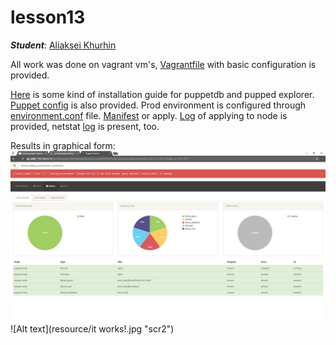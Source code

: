 # lesson13

***Student***: [Aliaksei Khurhin](https://epa.ms/1Cqi0K)

All work was done on vagrant vm's, [Vagrantfile](Vagrantfile) with basic configuration is provided.

[Here](help.txt) is some kind of installation guide for puppetdb and pupped explorer. [Puppet config](puppet.conf) is also provided.
Prod environment is configured through [environment.conf](prod/environment.conf) file. [Manifest](prod/manifests/site.pp) or apply.
[Log](prod.log) of applying to node is provided, netstat [log](netstat.txt) is present, too.

Results in graphical form:
![Alt text](resource/report.jpg "scr1")
![Alt text](resource/it works!.jpg "scr2")
